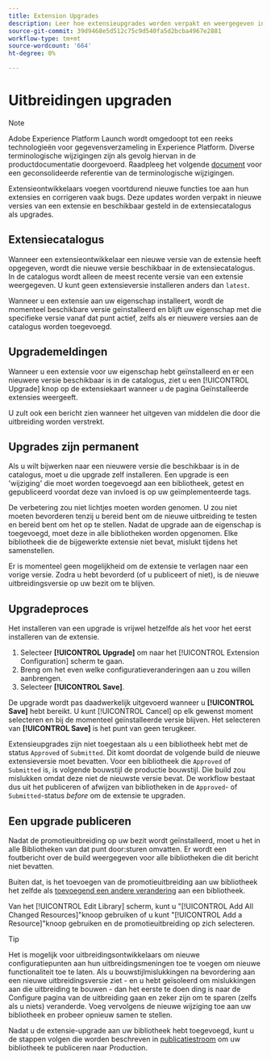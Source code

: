 ```yaml
---
title: Extension Upgrades
description: Leer hoe extensieupgrades worden verpakt en weergegeven in de extensiecatalogus.
source-git-commit: 39d9468e5d512c75c9d540fa5d2bcba4967e2881
workflow-type: tm+mt
source-wordcount: '664'
ht-degree: 0%

---
```


# Uitbreidingen upgraden

>[!NOTE]
>
>Adobe Experience Platform Launch wordt omgedoopt tot een reeks technologieën voor gegevensverzameling in Experience Platform. Diverse terminologische wijzigingen zijn als gevolg hiervan in de productdocumentatie doorgevoerd. Raadpleeg het volgende [document](../../../term-updates.md) voor een geconsolideerde referentie van de terminologische wijzigingen.

Extensieontwikkelaars voegen voortdurend nieuwe functies toe aan hun extensies en corrigeren vaak bugs. Deze updates worden verpakt in nieuwe versies van een extensie en beschikbaar gesteld in de extensiecatalogus als upgrades.

## Extensiecatalogus

Wanneer een extensieontwikkelaar een nieuwe versie van de extensie heeft opgegeven, wordt die nieuwe versie beschikbaar in de extensiecatalogus. In de catalogus wordt alleen de meest recente versie van een extensie weergegeven. U kunt geen extensieversie installeren anders dan `latest`.

Wanneer u een extensie aan uw eigenschap installeert, wordt de momenteel beschikbare versie geïnstalleerd en blijft uw eigenschap met die specifieke versie vanaf dat punt actief, zelfs als er nieuwere versies aan de catalogus worden toegevoegd.

## Upgrademeldingen

Wanneer u een extensie voor uw eigenschap hebt geïnstalleerd en er een nieuwere versie beschikbaar is in de catalogus, ziet u een [!UICONTROL Upgrade] knop op de extensiekaart wanneer u de pagina Geïnstalleerde extensies weergeeft.

U zult ook een bericht zien wanneer het uitgeven van middelen die door die uitbreiding worden verstrekt.

## Upgrades zijn permanent

Als u wilt bijwerken naar een nieuwere versie die beschikbaar is in de catalogus, moet u die upgrade zelf installeren. Een upgrade is een &#39;wijziging&#39; die moet worden toegevoegd aan een bibliotheek, getest en gepubliceerd voordat deze van invloed is op uw geïmplementeerde tags.

De verbetering zou niet lichtjes moeten worden genomen. U zou niet moeten bevorderen tenzij u bereid bent om de nieuwe uitbreiding te testen en bereid bent om het op te stellen. Nadat de upgrade aan de eigenschap is toegevoegd, moet deze in alle bibliotheken worden opgenomen. Elke bibliotheek die de bijgewerkte extensie niet bevat, mislukt tijdens het samenstellen.

Er is momenteel geen mogelijkheid om de extensie te verlagen naar een vorige versie. Zodra u hebt bevorderd (of u publiceert of niet), is de nieuwe uitbreidingsversie op uw bezit om te blijven.

## Upgradeproces

Het installeren van een upgrade is vrijwel hetzelfde als het voor het eerst installeren van de extensie.

1. Selecteer **[!UICONTROL Upgrade]** om naar het [!UICONTROL Extension Configuration] scherm te gaan.
1. Breng om het even welke configuratieveranderingen aan u zou willen aanbrengen.
1. Selecteer **[!UICONTROL Save]**.

De upgrade wordt pas daadwerkelijk uitgevoerd wanneer u **[!UICONTROL Save]** hebt bereikt. U kunt [!UICONTROL Cancel] op elk gewenst moment selecteren en bij de momenteel geïnstalleerde versie blijven. Het selecteren van **[!UICONTROL Save]** is het punt van geen terugkeer.

Extensieupgrades zijn niet toegestaan als u een bibliotheek hebt met de status `Approved` of `Submitted`.  Dit komt doordat de volgende build de nieuwe extensieversie moet bevatten.  Voor een bibliotheek die `Approved` of `Submitted` is, is volgende bouwstijl de productie bouwstijl.  Die build zou mislukken omdat deze niet de nieuwste versie bevat. De workflow bestaat dus uit het publiceren of afwijzen van bibliotheken in de `Approved`- of `Submitted`-status _before_ om de extensie te upgraden.

## Een upgrade publiceren

Nadat de promotieuitbreiding op uw bezit wordt geïnstalleerd, moet u het in alle Bibliotheken van dat punt door:sturen omvatten. Er wordt een foutbericht over de build weergegeven voor alle bibliotheken die dit bericht niet bevatten.

Buiten dat, is het toevoegen van de promotieuitbreiding aan uw bibliotheek het zelfde als [toevoegend een andere verandering](../../publishing/libraries.md) aan een bibliotheek.

Van het [!UICONTROL Edit Library] scherm, kunt u &quot;[!UICONTROL Add All Changed Resources]&quot;knoop gebruiken of u kunt &quot;[!UICONTROL Add a Resource]&quot;knoop gebruiken en de promotieuitbreiding op zich selecteren.

>[!TIP]
>
>Het is mogelijk voor uitbreidingsontwikkelaars om nieuwe configuratiepunten aan hun uitbreidingsmeningen toe te voegen om nieuwe functionaliteit toe te laten.  Als u bouwstijlmislukkingen na bevordering aan een nieuwe uitbreidingsversie ziet - en u hebt geïsoleerd om mislukkingen aan die uitbreiding te bouwen - dan het eerste te doen ding is naar de Configure pagina van de uitbreiding gaan en zeker zijn om te sparen (zelfs als u niets) veranderde.  Voeg vervolgens de nieuwe wijziging toe aan uw bibliotheek en probeer opnieuw samen te stellen.

Nadat u de extensie-upgrade aan uw bibliotheek hebt toegevoegd, kunt u de stappen volgen die worden beschreven in [publicatiestroom](../../publishing/publishing-flow.md) om uw bibliotheek te publiceren naar Production.
